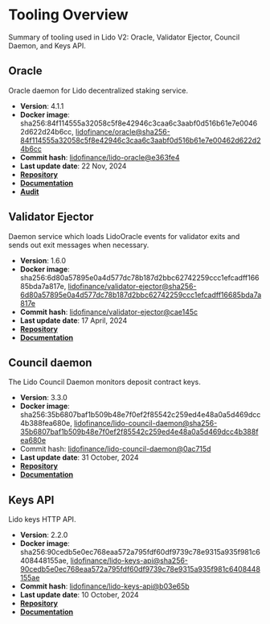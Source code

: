 # Tooling Overview

Summary of tooling used in Lido V2: Oracle, Validator Ejector, Council Daemon, and Keys API.

## Oracle

Oracle daemon for Lido decentralized staking service.

- **Version**: 4.1.1
- **Docker image**: sha256:84f114555a32058c5f8e42946c3caa6c3aabf0d516b61e7e00462d622d24b6cc, [lidofinance/oracle@sha256-84f114555a32058c5f8e42946c3caa6c3aabf0d516b61e7e00462d622d24b6cc](https://hub.docker.com/layers/lidofinance/oracle/4.1.1/images/sha256-84f114555a32058c5f8e42946c3caa6c3aabf0d516b61e7e00462d622d24b6cc?context=explore)
- **Commit hash**: [lidofinance/lido-oracle@e363fe4](https://github.com/lidofinance/lido-oracle/tree/e363fe41fa771ebbc54bb33395222a5f5c8855ad)
- **Last update date**: 22 Nov, 2024 
- [**Repository**](https://github.com/lidofinance/lido-oracle/tree/4.1.1)
- [**Documentation**](/guides/oracle-operator-manual)
- [**Audit**](https://github.com/lidofinance/audits/blob/main/MixBytes%20Lido%20Oracle%20Security%20Audit%20Report%2010-24.pdf)

## Validator Ejector

Daemon service which loads LidoOracle events for validator exits and sends out exit messages when necessary.

- **Version**: 1.6.0
- **Docker image**: sha256:6d80a57895e0a4d577dc78b187d2bbc62742259ccc1efcadff16685bda7a817e, [lidofinance/validator-ejector@sha256-6d80a57895e0a4d577dc78b187d2bbc62742259ccc1efcadff16685bda7a817e](https://hub.docker.com/layers/lidofinance/validator-ejector/1.6.0/images/sha256-6d80a57895e0a4d577dc78b187d2bbc62742259ccc1efcadff16685bda7a817e)
- **Commit hash**: [lidofinance/validator-ejector@cae145c](https://github.com/lidofinance/validator-ejector/commit/cae145cde6e0c41726335dcbb761395fd54c26de)
- **Last update date**: 17 April, 2024
- [**Repository**](https://github.com/lidofinance/validator-ejector/tree/1.6.0#readme)
- [**Documentation**](/guides/validator-ejector-guide)

## Council daemon

The Lido Council Daemon monitors deposit contract keys.

- **Version**: 3.3.0
- **Docker image**: sha256:35b6807baf1b509b48e7f0ef2f85542c259ed4e48a0a5d469dcc4b388fea680e, [lidofinance/lido-council-daemon@sha256-35b6807baf1b509b48e7f0ef2f85542c259ed4e48a0a5d469dcc4b388fea680e](https://hub.docker.com/layers/lidofinance/lido-council-daemon/3.3.0/images/sha256-35b6807baf1b509b48e7f0ef2f85542c259ed4e48a0a5d469dcc4b388fea680e?context=explore)
- Commit hash: [lidofinance/lido-council-daemon@0ac715d](https://github.com/lidofinance/lido-council-daemon/commit/77ecd8fbf74a06b2f92c6e6cdd344ef4ee6f33b8)
- **Last update date**: 31 October, 2024
- [**Repository**](https://github.com/lidofinance/lido-council-daemon/tree/3.3.0)
- [**Documentation**](/guides/deposit-security-manual)

## Keys API

Lido keys HTTP API.

- **Version**: 2.2.0
- **Docker image**: sha256:90cedb5e0ec768eaa572a795fdf60df9739c78e9315a935f981c6408448155ae, [lidofinance/lido-keys-api@sha256-90cedb5e0ec768eaa572a795fdf60df9739c78e9315a935f981c6408448155ae](https://hub.docker.com/layers/lidofinance/lido-keys-api/2.2.0/images/sha256-90cedb5e0ec768eaa572a795fdf60df9739c78e9315a935f981c6408448155ae?context=explore)
- **Commit hash**: [lidofinance/lido-keys-api@b03e65b](https://github.com/lidofinance/lido-keys-api/commit/b03e65b18ff7bde3830554308b79fa9c234afa2d)
- **Last update date**: 10 October, 2024
- [**Repository**](https://github.com/lidofinance/lido-keys-api/tree/2.2.0)
- [**Documentation**](/guides/kapi-guide)
